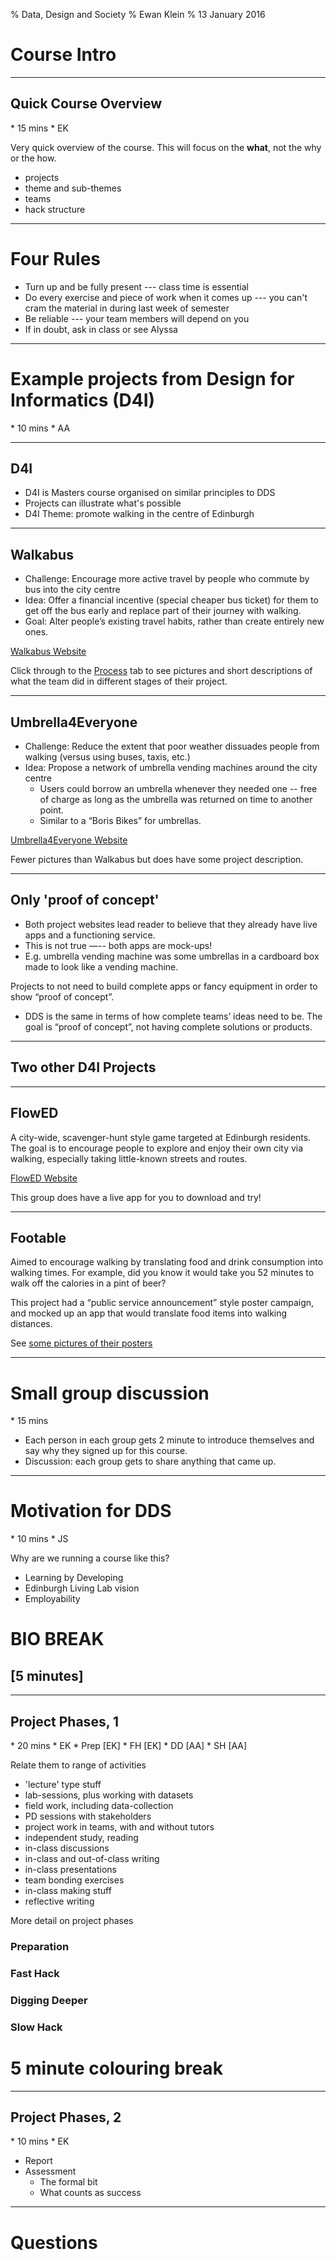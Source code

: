 % Data, Design and Society
% Ewan Klein
% 13 January 2016

# Course Intro

---

## Quick Course Overview

<div class="notes">
* 15 mins
* EK

</div>

Very quick overview of the course. This will focus on the **what**, not the why or the how.

* projects
* theme and sub-themes
* teams
* hack structure

---

# Four Rules

* Turn up and be fully present --- class time is essential
* Do every exercise and piece of work when it comes up --- you can't cram the material in during last week of semester
* Be reliable --- your team members will depend on you
* If in doubt, ask in class or see Alyssa

---

# Example projects from Design for Informatics (D4I)

<div class="notes">
* 10 mins
* AA

</div>

---

## D4I

* D4I is Masters course organised on similar principles to DDS
* Projects can illustrate what's possible
* D4I Theme: promote walking in the centre of Edinburgh

---

## Walkabus

* Challenge: Encourage more active travel by people who commute by bus into the city centre 
* Idea: Offer a financial incentive (special cheaper bus ticket) for them to get off the bus early and replace part of their journey with walking. 
* Goal: Alter people’s existing travel habits, rather than create entirely new ones.

[Walkabus Website](http://walkabus.weebly.com)

Click through to the [Process](http://walkabus.weebly.com/process.html) tab to see pictures and short descriptions of what the team did in different stages of their project.

---

## Umbrella4Everyone

* Challenge: Reduce the extent that poor weather dissuades people from walking (versus using buses, taxis, etc.) 
* Idea: Propose a network of umbrella vending machines around the city centre
   * Users could borrow an umbrella whenever they needed one -- free of charge as long as the umbrella was returned on time to another point. 
   * Similar to a “Boris Bikes” for umbrellas.

[Umbrella4Everyone Website](http://umbrellaforeveryone.wix.com/)

Fewer pictures than Walkabus but does have some project description.

---

## Only 'proof of concept'

* Both project websites lead reader to believe that they already have live apps and a functioning service. 
* This is not true —-- both apps are mock-ups!
* E.g. umbrella vending machine was some umbrellas in a cardboard box made to look like a vending machine. 

Projects to not need to build complete apps or fancy equipment in order to show “proof of concept”. 

* DDS is the same in terms of how complete teams’ ideas need to be. The goal is “proof of concept”, not having complete solutions or products.

---

## Two other D4I Projects

---

## FlowED
A city-wide, scavenger-hunt style game targeted at Edinburgh residents. The goal is to encourage people to explore and enjoy their own city via walking, especially taking little-known streets and routes.

[FlowED Website](http://flowed.kongaloosh.com/) 

This group does have a live app for you to download and try!

---

## Footable

Aimed to encourage walking by translating food and drink consumption into walking times. For example, did you know it would take you 52 minutes to walk off the calories in a pint of beer? 

This project had a “public service announcement” style poster campaign, and mocked up an app that would translate food items into walking distances.

See [some pictures of their posters](https://twitter.com/hey_arno/status/669520627276103680)


---

# Small group discussion

<div class="notes">
* 15 mins

</div>

* Each person in each group gets 2 minute to introduce themselves and say why they signed up for this course.
* Discussion: each group gets to share anything that came up.

---

# Motivation for DDS

<div class="notes">
* 10 mins
* JS
</div>

Why are we running a course like this?

* Learning by Developing
* Edinburgh Living Lab vision
* Employability

# BIO BREAK 
## [5 minutes]

---

## Project Phases, 1

<div class="notes">
* 20 mins
* EK
* Prep [EK]
* FH [EK]
* DD [AA]
* SH [AA]

Relate them to range of activities

* 'lecture' type stuff
* lab-sessions, plus working with datasets
* field work, including data-collection
* PD sessions with stakeholders
* project work in teams, with and without tutors
* independent study, reading
* in-class discussions
* in-class and out-of-class writing
* in-class presentations
* team bonding exercises
* in-class making stuff
* reflective writing
</div>

More detail on project phases

### Preparation

### Fast Hack

### Digging Deeper

### Slow Hack



# 5 minute colouring break

---

## Project Phases, 2

<div class="notes">
* 10 mins
* EK
</div>

* Report
* Assessment
	* The formal bit
	* What counts as success

---

# Questions


